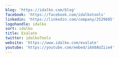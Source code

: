 ```yaml
---
blog: 'https://idalko.com/blog'
facebook: 'https://facebook.com/idalkotools'
linkedin: 'https://linkedin.com/company/2529685'
logohandle: idalko
sort: idalko
title: Exalate
twitter: idalkoTools
website: 'https://www.idalko.com/exalate'
youtube: 'https://youtube.com/embed/i6X8AUZiie4'
---
```

